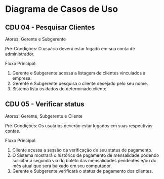 # Diagrama de Casos de Uso

## CDU 04 - Pesquisar Clientes

Atores: Gerente e Subgerente

Pré-Condições: O usuário deverá estar logado em sua conta de administrador.

Fluxo Principal:

  1. Gerente e Subgerente acessa a listagem de clientes vinculados à empresa.
  2. Gerente e Subgerente pesquisa o cliente desejado pelo seu nome.
  3. Sistema lista os dados do determinado cliente.

## CDU 05 - Verificar status

Atores: Gerente, Subgerente e Cliente

Pré-Condições: Os usuários deverão estar logados em suas respectivas contas.

Fluxo Principal:

  1. Cliente acessa a sessão da verificação de seu status de pagamento.
  2. O Sistema mostrará o histórico de pagamento de mensalidade podendo solicitar a segunda via do boleto das mensalidades pendentes e/ou do mês atual que será baixado em seu computador.
  3. Gerente e Subgerente verificará o status de pagamento dos clientes.
